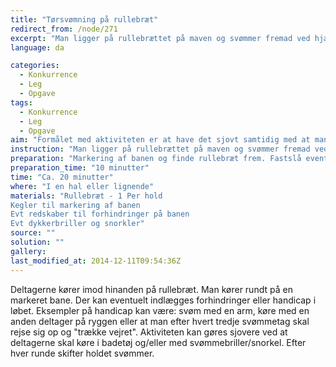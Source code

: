 ```yaml
---
title: "Tørsvømning på rullebræt"
redirect_from: /node/271
excerpt: "Man ligger på rullebrættet på maven og svømmer fremad ved hjælp af arme og ben. Der køres samme vej rundt på banen, og efter hver tur skal der skiftes til en ny svømmer fra holdet."
language: da

categories: 
  - Konkurrence
  - Leg
  - Opgave
tags: 
  - Konkurrence
  - Leg
  - Opgave
aim: "Formålet med aktiviteten er at have det sjovt samtidig med at man konkurrerer i en lidt uvant disciplin."
instruction: "Man ligger på rullebrættet på maven og svømmer fremad ved hjælp af arme og ben. Der køres samme vej rundt på banen, og efter hver tur skal der skiftes til en ny svømmer fra holdet."
preparation: "Markering af banen og finde rullebræt frem. Fastslå eventuelle handicaps og stille forhindringer op hvis disse ønskes."
preparation_time: "10 minutter"
time: "Ca. 20 minutter"
where: "I en hal eller lignende"
materials: "Rullebræt - 1 Per hold
Kegler til markering af banen
Evt redskaber til forhindringer på banen
Evt dykkerbriller og snorkler"
source: ""
solution: ""
gallery:
last_modified_at: 2014-12-11T09:54:36Z
---
```

Deltagerne kører imod hinanden på rullebræt. Man kører rundt på en markeret bane. Der kan eventuelt indlægges forhindringer eller handicap i løbet. Eksempler på handicap kan være: svøm med en arm, køre med en anden deltager på ryggen eller at man efter hvert tredje svømmetag skal rejse sig op og "trække vejret". Aktiviteten kan gøres sjovere ved at deltagerne skal køre i badetøj og/eller med svømmebriller/snorkel. Efter hver runde skifter holdet svømmer.
